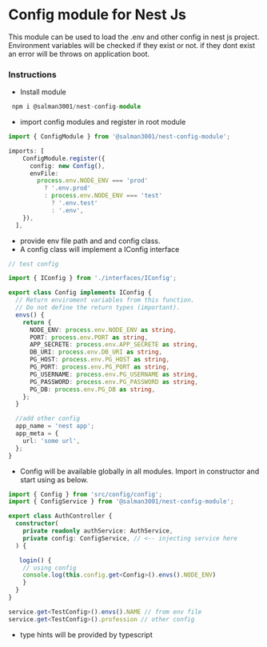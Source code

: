 # Config module for Nest Js

This module can be used to load the .env and other config in nest js project. Environment variables will be checked if they exist or not. if they dont exist an error will be throws on application boot.

### Instructions

- Install module

```typescript
 npm i @salman3001/nest-config-module
```

- import config modules and register in root module

```typescript
import { ConfigModule } from '@salman3001/nest-config-module';

imports: [
    ConfigModule.register({
      config: new Config(),
      envFile:
        process.env.NODE_ENV === 'prod'
          ? '.env.prod'
          : process.env.NODE_ENV === 'test'
            ? '.env.test'
            : '.env',
    }),
  ],
```

- provide env file path and and config class.
- A config class will implement a IConfig interface

```typescript
// test config

import { IConfig } from './interfaces/IConfig';

export class Config implements IConfig {
  // Return enviroment variables from this function.
  // Do not define the return types (important).
  envs() {
    return {
      NODE_ENV: process.env.NODE_ENV as string,
      PORT: process.env.PORT as string,
      APP_SECRETE: process.env.APP_SECRETE as string,
      DB_URI: process.env.DB_URI as string,
      PG_HOST: process.env.PG_HOST as string,
      PG_PORT: process.env.PG_PORT as string,
      PG_USERNAME: process.env.PG_USERNAME as string,
      PG_PASSWORD: process.env.PG_PASSWORD as string,
      PG_DB: process.env.PG_DB as string,
    };
  }

  //add other config
  app_name = 'nest app';
  app_meta = {
    url: 'some url',
  };
}
```

- Config will be available globally in all modules. Import in constructor and start using as below.

```typescript
import { Config } from 'src/config/config';
import { ConfigService } from '@salman3001/nest-config-module';

export class AuthController {
  constructor(
    private readonly authService: AuthService,
    private config: ConfigService, // <-- injecting service here
  ) {

   login() {
    // using config
    console.log(this.config.get<Config>().envs().NODE_ENV)
    }
  }
}

service.get<TestConfig>().envs().NAME // from env file
service.get<TestConfig>().profession // other config
```

- type hints will be provided by typescript
